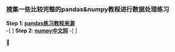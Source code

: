 ### 搜集一些比较完整的pandas&numpy教程进行数据处理练习

**Step 1: [pandas练习教程来源](https://github.com/datawhalechina/joyful-pandas)**<br/> -[ ]
**Step 2: [numpy中文网](https://www.numpy.org.cn/user/)** -[ ] 

:partying_face:

